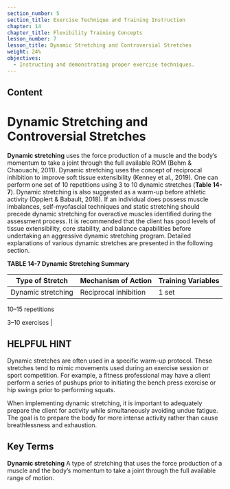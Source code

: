 ```yaml
---
section_number: 5
section_title: Exercise Technique and Training Instruction
chapter: 14
chapter_title: Flexibility Training Concepts
lesson_number: 7
lesson_title: Dynamic Stretching and Controversial Stretches
weight: 24%
objectives:
  - Instructing and demonstrating proper exercise techniques.
---
```


## Content
# Dynamic Stretching and Controversial Stretches

**Dynamic stretching** uses the force production of a muscle and the body’s momentum to take a joint through the full available ROM (Behm & Chaouachi, 2011). Dynamic stretching uses the concept of reciprocal inhibition to improve soft tissue extensibility (Kenney et al., 2019). One can perform one set of 10 repetitions using 3 to 10 dynamic stretches (**Table 14-7**). Dynamic stretching is also suggested as a warm-up before athletic activity (Opplert & Babault, 2018). If an individual does possess muscle imbalances, self-myofascial techniques and static stretching should precede dynamic stretching for overactive muscles identified during the assessment process. It is recommended that the client has good levels of tissue extensibility, core stability, and balance capabilities before undertaking an aggressive dynamic stretching program. Detailed explanations of various dynamic stretches are presented in the following section.

**TABLE 14-7 Dynamic Stretching Summary**

| Type of Stretch | Mechanism of Action | Training Variables |
|---|---|---|
| Dynamic stretching | Reciprocal inhibition | 1 set

10–15 repetitions

3–10 exercises |

## HELPFUL HINT

Dynamic stretches are often used in a specific warm-up protocol. These stretches tend to mimic movements used during an exercise session or sport competition. For example, a fitness professional may have a client perform a series of pushups prior to initiating the bench press exercise or hip swings prior to performing squats.

When implementing dynamic stretching, it is important to adequately prepare the client for activity while simultaneously avoiding undue fatigue. The goal is to prepare the body for more intense activity rather than cause breathlessness and exhaustion.

## Key Terms

**Dynamic stretching**
A type of stretching that uses the force production of a muscle and the body’s momentum to take a joint through the full available range of motion.